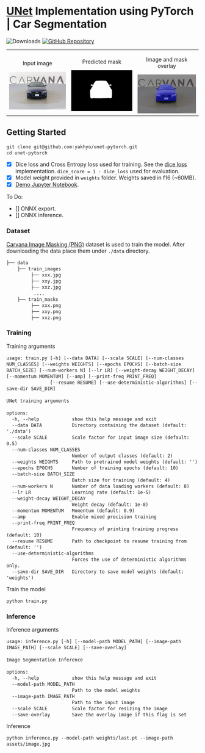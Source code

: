 # [UNet](https://arxiv.org/abs/1505.04597) Implementation using PyTorch | Car Segmentation

![Downloads](https://img.shields.io/github/downloads/yakhyo/unet-pytorch/total) [![GitHub Repository](https://img.shields.io/badge/GitHub-Repository-blue?logo=github)](https://github.com/yakhyo/unet-pytorch)

<table>
  <tr>
    <td style="text-align: center;">
      <p>Input image</p>
      <img src="assets/image.jpg" alt="Input image" width="250">
    </td>
    <td style="text-align: center;">
      <p>Predicted mask</p>
      <img src="assets/image_mask.png" alt="Predicted mask" width="250">
    </td>
    <td style="text-align: center;">
      <p>Image and mask overlay</p>
      <img src="assets/image_overlay.png" alt="Image and mask overlay" width="250">
    </td>
  </tr>
</table>

## Getting Started

```
git clone git@github.com:yakhyo/unet-pytorch.git
cd unet-pytorch
```

- [x] Dice loss and Cross Entropy loss used for training. See the [dice loss](unet/utils/loss.py) implementation. `dice_score = 1 - dice_loss` used for evaluation.
- [x] Model weight provided in `weights` folder. Weights saved in f16 (~60MB).
- [x] [Demo Jupyter Notebook](demo.ipynb).

To Do:
- [] ONNX export.
- [] ONNX inference.

### Dataset

[Carvana Image Masking (PNG)](https://www.kaggle.com/datasets/ipythonx/carvana-image-masking-png) dataset is used to train the model. After downloading the data place them under `./data` directory.

```
├── data
    ├── train_images
         ├── xxx.jpg
         ├── xxy.jpg
         ├── xxz.jpg
          ....
    ├── train_masks
         ├── xxx.png
         ├── xxy.png
         ├── xxz.png
```

### Training

Training arguments

```
usage: train.py [-h] [--data DATA] [--scale SCALE] [--num-classes NUM_CLASSES] [--weights WEIGHTS] [--epochs EPOCHS] [--batch-size BATCH_SIZE] [--num-workers N] [--lr LR] [--weight-decay WEIGHT_DECAY] [--momentum MOMENTUM] [--amp] [--print-freq PRINT_FREQ]
                [--resume RESUME] [--use-deterministic-algorithms] [--save-dir SAVE_DIR]

UNet training arguments

options:
  -h, --help            show this help message and exit
  --data DATA           Directory containing the dataset (default: './data')
  --scale SCALE         Scale factor for input image size (default: 0.5)
  --num-classes NUM_CLASSES
                        Number of output classes (default: 2)
  --weights WEIGHTS     Path to pretrained model weights (default: '')
  --epochs EPOCHS       Number of training epochs (default: 10)
  --batch-size BATCH_SIZE
                        Batch size for training (default: 4)
  --num-workers N       Number of data loading workers (default: 8)
  --lr LR               Learning rate (default: 1e-5)
  --weight-decay WEIGHT_DECAY
                        Weight decay (default: 1e-8)
  --momentum MOMENTUM   Momentum (default: 0.9)
  --amp                 Enable mixed precision training
  --print-freq PRINT_FREQ
                        Frequency of printing training progress (default: 10)
  --resume RESUME       Path to checkpoint to resume training from (default: '')
  --use-deterministic-algorithms
                        Forces the use of deterministic algorithms only.
  --save-dir SAVE_DIR   Directory to save model weights (default: 'weights')
```

Train the model

```commandline
python train.py
```

### Inference

Inference arguments

```
usage: inference.py [-h] [--model-path MODEL_PATH] [--image-path IMAGE_PATH] [--scale SCALE] [--save-overlay]

Image Segmentation Inference

options:
  -h, --help            show this help message and exit
  --model-path MODEL_PATH
                        Path to the model weights
  --image-path IMAGE_PATH
                        Path to the input image
  --scale SCALE         Scale factor for resizing the image
  --save-overlay        Save the overlay image if this flag is set
```

Inference

```
python inference.py --model-path weights/last.pt --image-path assets/image.jpg
```
